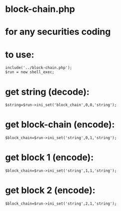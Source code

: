 # block-chain.php
# for any securities coding
# to use:


    include('../block-chain.php');
    $run = new shell_exec;
# get string (decode):
    $string=$run->ini_set('block_chain',0,0,'string');
# get block-chain (encode):
    $block_chain=$run->ini_set('string',0,1,'string');
# get block 1 (encode):
    $block_chain=$run->ini_set('string',1,1,'string');
# get block 2 (encode):
    $block_chain=$run->ini_set('string',2,1,'string');
